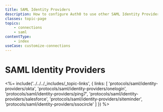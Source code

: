 ```yaml
---
title: SAML Identity Providers
description: How to configure Auth0 to use other SAML Identity Providers.
classes: topic-page
topics:
    - connections
    - saml
contentType:
    - index
useCase: customize-connections
---
```


# SAML Identity Providers

<%= include('../../../_includes/_topic-links', { links: [
  'protocols/saml/identity-providers/okta',
  'protocols/saml/identity-providers/onelogin',
  'protocols/saml/identity-providers/ping7',
  'protocols/saml/identity-providers/salesforce',
  'protocols/saml/identity-providers/siteminder',
  'protocols/saml/identity-providers/ssocircle'
] }) %>